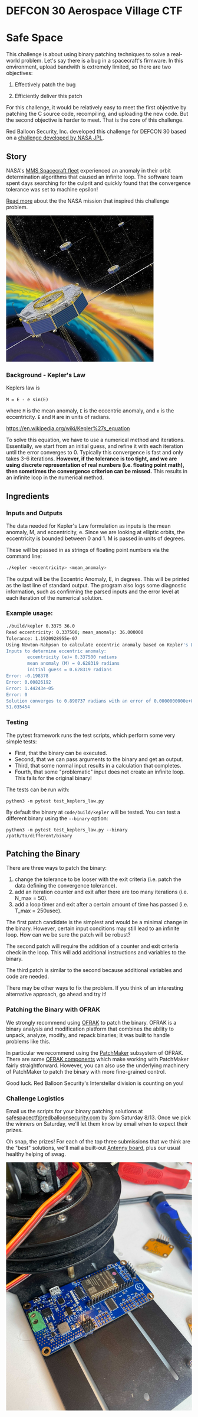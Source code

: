 # DEFCON 30 Aerospace Village CTF
# Safe Space

This challenge is about using binary patching techniques to solve a real-world problem. Let's say there is a bug in a spacecraft's firmware. In this environment, upload bandwith is extremely limited, so there are two objectives:

1. Effectively patch the bug

2. Efficiently deliver this patch

For this challenge, it would be relatively easy to meet the first objective by patching the C source code, recompiling, and uploading the new code. But the second objective is harder to meet. That is the core of this challenge.

Red Balloon Security, Inc. developed this challenge for DEFCON 30 based on a [challenge developed by NASA JPL](https://github.com/Assured-Micropatching/Practice-Problems/tree/main/AMP-Practice-A-Keplers-Law).

## Story 

NASA's [MMS Spacecraft fleet](https://mms.gsfc.nasa.gov/) experienced an anomaly in their orbit determination algorithms that caused an infinite loop. The software team spent days searching for the culprit and quickly found that the convergence tolerance was set to machine epsilon!

[Read more](story.md) about the the NASA mission that inspired this challenge problem.

![NASA Image](MMSinSpace_small.jpg)

### Background - Kepler's Law

Keplers law is 

`M = E - e sin(E)`

where `M` is the mean anomaly, `E` is the eccentric anomaly, and `e` is the eccentricity. `E` and `M` are in units of radians.

https://en.wikipedia.org/wiki/Kepler%27s_equation

To solve this equation, we have to use a numerical method and iterations. Essentially, we start from an initial guess, and refine it with each iteration until the error converges to 0. Typically this convergence is fast and only takes 3-6 iterations. **However, if the tolerance is too tight, and we are using discrete representation of real numbers (i.e. floating point math), then sometimes the convergence criterion can be missed.** This results in an infinite loop in the numerical method.


## Ingredients

### Inputs and Outputs
The data needed for Kepler's Law formulation as inputs is the mean anomaly, M, and eccentricity, e. Since we are looking at elliptic orbits, the eccentricity is bounded between 0 and 1. M is passed in units of degrees. 

These will be passed in as strings of floating point numbers via the command line:

```bash
./kepler <eccentricity> <mean_anomaly>

```

The output will be the Eccentric Anomaly, E, in degrees. This will be printed as the last line of standard output. The program also logs some diagnostic information, such as confirming the parsed inputs and the error level at each iteration of the numerical solution.

### Example usage:

```bash
./build/kepler 0.3375 36.0
Read eccentricity: 0.337500; mean_anomaly: 36.000000
Tolerance: 1.1920928955e-07
Using Newton-Rahpson to calculate eccentric anomaly based on Kepler's Law
Inputs to determine eccentric anomaly:
        eccentricity (e)= 0.337500 radians
        mean anomaly (M) = 0.628319 radians
        initial guess = 0.628319 radians
Error: -0.198378
Error: 0.00826192
Error: 1.44243e-05
Error: 0
Solution converges to 0.890737 radians with an error of 0.0000000000e+00, which in degrees is:
51.035454


```

### Testing
The pytest framework runs the test scripts, which perform some very simple tests:

- First, that the binary can be executed.
- Second, that we can pass arguments to the binary and get an output.
- Third, that some normal input results in a calculation that completes.
- Fourth, that some "problematic" input does not create an infinite loop. This fails for the original binary!

The tests can be run with:

```
python3 -m pytest test_keplers_law.py
```

By default the binary at `code/build/kepler` will be tested. You can test a different binary using the `--binary` option:

```
python3 -m pytest test_keplers_law.py --binary /path/to/different/binary
```


## Patching the Binary

There are three ways to patch the binary:
1. change the tolerance to be looser with the exit criteria (i.e. patch the data defining the convergence tolerance).
2. add an iteration counter and exit after there are too many iterations (i.e. N_max = 50).
3. add a loop timer and exit after a certain amount of time has passed (i.e. T_max = 250usec).


The first patch candidate is the simplest and would be a minimal change in the binary. However, certain input conditions may still lead to an infinite loop. How can we be sure the patch will be robust?

The second patch will require the addition of a counter and exit criteria check in the loop. This will add additional instructions and variables to the binary. 

The third patch is similar to the second because additional variables and code are needed. 

There may be other ways to fix the problem. If you think of an interesting alternative approach, go ahead and try it!


### Patching the Binary with OFRAK

We strongly recommend using [OFRAK](https://ofrak.com/) to patch the binary. OFRAK is a binary analysis and modification platform that combines the ability to unpack, analyze, modify, and repack binaries; It was built to handle problems like this.

In particular we recommend using the [PatchMaker](https://ofrak.com/docs/user-guide/patch-maker/user-guide.html) subsystem of OFRAK. There are some [OFRAK components](https://ofrak.com/docs/reference/ofrak/core/patch_maker/modifiers.html) which make working with PatchMaker fairly straightforward. However, you can also use the underlying machinery of PatchMaker to patch the binary with more fine-grained control.

Good luck. Red Balloon Security's Interstellar division is counting on you!


### Challenge Logistics

Email us the scripts for your binary patching solutions at safespacectf@redballoonsecurity.com by 3pm Saturday 8/13. Once we pick the winners on Saturday, we'll let them know by email when to expect their prizes.

Oh snap, the prizes! For each of the top three submissions that we think are the "best" solutions, we'll mail a built-out [Antenny board](https://github.com/RedBalloonShenanigans/antenny), plus our usual healthy helping of swag.


![NASA Image](https://raw.githubusercontent.com/RedBalloonShenanigans/antenny/master/doc_images/Platform_setup_2.jpg)
